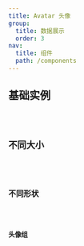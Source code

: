 ```yaml
---
title: Avatar 头像
group:
  title: 数据展示
  order: 3
nav:
  title: 组件
  path: /components
---
```


## 基础实例

<code src="../examples/basic" />

## 不同大小

<code src="../examples/sizes" />

## 不同形状

<code src="../examples/shapes" />

## 头像组

<code src="../examples/group" />

<API src="@casts/avatar"></API>
